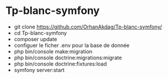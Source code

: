 # Tp-blanc-symfony
- git clone https://github.com/OrhanAkdag/Tp-blanc-symfony/
- cd Tp-blanc-symfony
- composer update
- configuer le ficher .env pour la base de donnée
- php bin/console make:migration
- php bin/console doctrine:migrations:migrate
- php bin/console doctrine:fixtures:load
- symfony server:start
